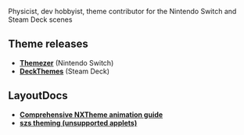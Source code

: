 Physicist, dev hobbyist, theme contributor for the Nintendo Switch and Steam Deck scenes

## Theme releases

- **[Themezer](https://themezer.net/creators/382997176307154945)** (Nintendo Switch)
- **[DeckThemes](https://deckthemes.com/users/view?userId=Discord|382997176307154945)** (Steam Deck)

## LayoutDocs

- **[Comprehensive NXTheme animation guide](https://layoutdocs.themezer.net/guide/animations/)**
- **[szs theming (unsupported applets)](https://layoutdocs.themezer.net/guide/manualszs/)**
